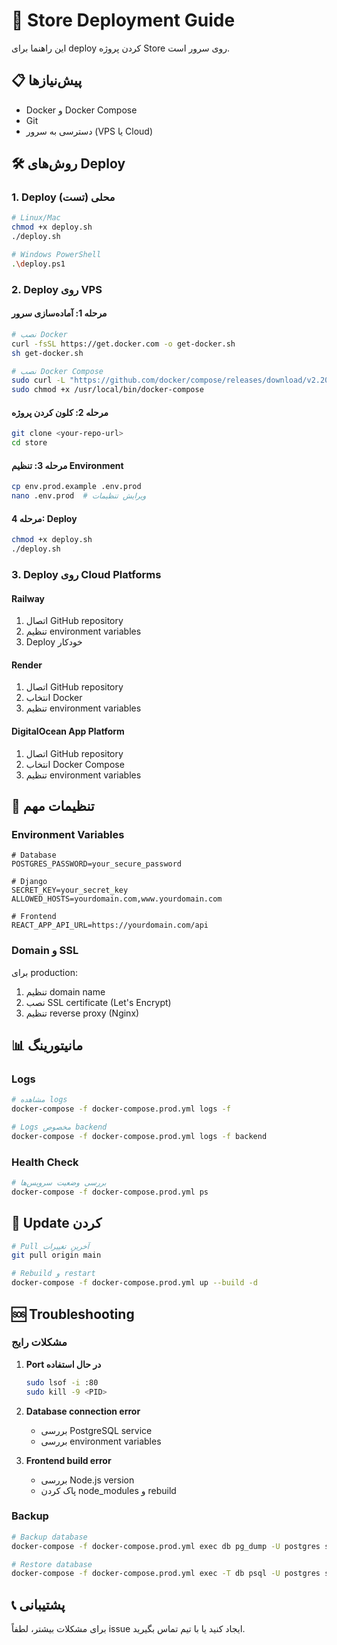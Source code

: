 # 🚀 Store Deployment Guide

این راهنما برای deploy کردن پروژه Store روی سرور است.

## 📋 پیش‌نیازها

- Docker و Docker Compose
- Git
- دسترسی به سرور (VPS یا Cloud)

## 🛠️ روش‌های Deploy

### 1. Deploy محلی (تست)

```bash
# Linux/Mac
chmod +x deploy.sh
./deploy.sh

# Windows PowerShell
.\deploy.ps1
```

### 2. Deploy روی VPS

#### مرحله 1: آماده‌سازی سرور

```bash
# نصب Docker
curl -fsSL https://get.docker.com -o get-docker.sh
sh get-docker.sh

# نصب Docker Compose
sudo curl -L "https://github.com/docker/compose/releases/download/v2.20.0/docker-compose-$(uname -s)-$(uname -m)" -o /usr/local/bin/docker-compose
sudo chmod +x /usr/local/bin/docker-compose
```

#### مرحله 2: کلون کردن پروژه

```bash
git clone <your-repo-url>
cd store
```

#### مرحله 3: تنظیم Environment

```bash
cp env.prod.example .env.prod
nano .env.prod  # ویرایش تنظیمات
```

#### مرحله 4: Deploy

```bash
chmod +x deploy.sh
./deploy.sh
```

### 3. Deploy روی Cloud Platforms

#### Railway
1. اتصال GitHub repository
2. تنظیم environment variables
3. Deploy خودکار

#### Render
1. اتصال GitHub repository
2. انتخاب Docker
3. تنظیم environment variables

#### DigitalOcean App Platform
1. اتصال GitHub repository
2. انتخاب Docker Compose
3. تنظیم environment variables

## 🔧 تنظیمات مهم

### Environment Variables

```env
# Database
POSTGRES_PASSWORD=your_secure_password

# Django
SECRET_KEY=your_secret_key
ALLOWED_HOSTS=yourdomain.com,www.yourdomain.com

# Frontend
REACT_APP_API_URL=https://yourdomain.com/api
```

### Domain و SSL

برای production:
1. تنظیم domain name
2. نصب SSL certificate (Let's Encrypt)
3. تنظیم reverse proxy (Nginx)

## 📊 مانیتورینگ

### Logs
```bash
# مشاهده logs
docker-compose -f docker-compose.prod.yml logs -f

# Logs مخصوص backend
docker-compose -f docker-compose.prod.yml logs -f backend
```

### Health Check
```bash
# بررسی وضعیت سرویس‌ها
docker-compose -f docker-compose.prod.yml ps
```

## 🔄 Update کردن

```bash
# Pull آخرین تغییرات
git pull origin main

# Rebuild و restart
docker-compose -f docker-compose.prod.yml up --build -d
```

## 🆘 Troubleshooting

### مشکلات رایج

1. **Port در حال استفاده**
   ```bash
   sudo lsof -i :80
   sudo kill -9 <PID>
   ```

2. **Database connection error**
   - بررسی PostgreSQL service
   - بررسی environment variables

3. **Frontend build error**
   - بررسی Node.js version
   - پاک کردن node_modules و rebuild

### Backup

```bash
# Backup database
docker-compose -f docker-compose.prod.yml exec db pg_dump -U postgres store_db > backup.sql

# Restore database
docker-compose -f docker-compose.prod.yml exec -T db psql -U postgres store_db < backup.sql
```

## 📞 پشتیبانی

برای مشکلات بیشتر، لطفاً issue ایجاد کنید یا با تیم تماس بگیرید.
